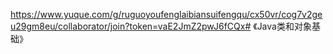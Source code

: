 https://www.yuque.com/g/ruguoyoufenglaibiansuifengqu/cx50vr/cog7v2geu29gm8eu/collaborator/join?token=vaE2JmZ2pwJ6fCQx# 《Java类和对象基础》